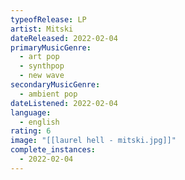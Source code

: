 ```yaml
---
typeofRelease: LP
artist: Mitski
dateReleased: 2022-02-04
primaryMusicGenre:
  - art pop
  - synthpop
  - new wave
secondaryMusicGenre:
  - ambient pop
dateListened: 2022-02-04
language:
  - english
rating: 6
image: "[[laurel hell - mitski.jpg]]"
complete_instances:
  - 2022-02-04
---
```

